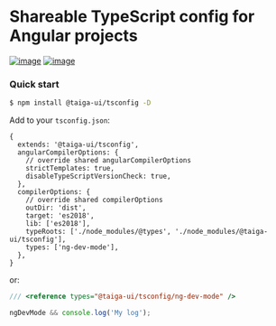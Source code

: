 # Shareable TypeScript config for Angular projects

[![image](https://badge.fury.io/js/%40taiga-ui%2Ftsconfig.svg)](https://badge.fury.io/js/%40taiga-ui%2Ftsconfig)
[![image](https://img.shields.io/npm/dw/@taiga-ui/tsconfig)](https://badge.fury.io/js/%40taiga-ui%2Ftsconfig)

### Quick start

```bash
$ npm install @taiga-ui/tsconfig -D
```

Add to your `tsconfig.json`:

```json5
{
  extends: '@taiga-ui/tsconfig',
  angularCompilerOptions: {
    // override shared angularCompilerOptions
    strictTemplates: true,
    disableTypeScriptVersionCheck: true,
  },
  compilerOptions: {
    // override shared compilerOptions
    outDir: 'dist',
    target: 'es2018',
    lib: ['es2018'],
    typeRoots: ['./node_modules/@types', './node_modules/@taiga-ui/tsconfig'],
    types: ['ng-dev-mode'],
  },
}
```

or:

```ts
/// <reference types="@taiga-ui/tsconfig/ng-dev-mode" />

ngDevMode && console.log('My log');
```
